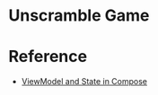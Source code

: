 # Unscramble Game

# Reference

- [ViewModel and State in Compose](https://developer.android.com/codelabs/basic-android-kotlin-compose-viewmodel-and-state)